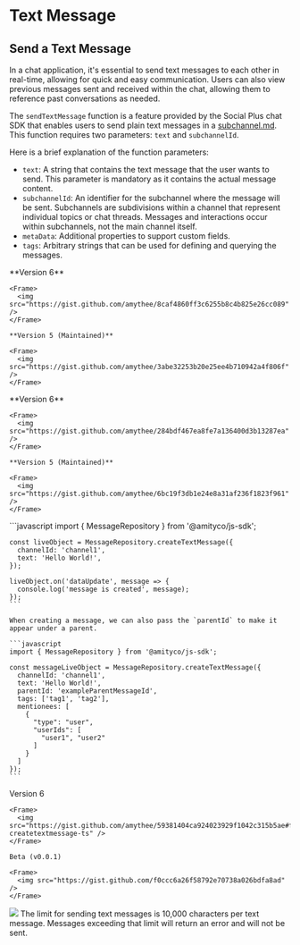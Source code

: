 # Text Message

## Send a Text Message

In a chat application,  it's essential to send text messages to each other in real-time, allowing for quick and easy communication. Users can also view previous messages sent and received within the chat, allowing them to reference past conversations as needed.

The `sendTextMessage` function is a feature provided by the Social Plus chat SDK that enables users to send plain text messages in a [subchannel.md](../../channels/subchannel.md "mention"). This function requires two parameters: `text` and `subchannelId`.&#x20;

Here is a brief explanation of the function parameters:

* `text`: A string that contains the text message that the user wants to send. This parameter is mandatory as it contains the actual message content.
* `subchannelId`: An identifier for the subchannel where the message will be sent. Subchannels are subdivisions within a channel that represent individual topics or chat threads. Messages and interactions occur within subchannels, not the main channel itself.
* `metaData`: Additional properties to support custom fields.
* `tags`: Arbitrary strings that can be used for defining and querying the messages.

<Tabs>
  <Tab title="iOS">
    **Version 6**

    <Frame>
      <img src="https://gist.github.com/amythee/8caf4860ff3c6255b8c4b825e26cc089" />
    </Frame>

    **Version 5 (Maintained)**

    <Frame>
      <img src="https://gist.github.com/amythee/3abe32253b20e25ee4b710942a4f806f" />
    </Frame>
  </Tab>

  <Tab title="Android">
    **Version 6**

    <Frame>
      <img src="https://gist.github.com/amythee/284bdf467ea8fe7a136400d3b13287ea" />
    </Frame>

    **Version 5 (Maintained)**

    <Frame>
      <img src="https://gist.github.com/amythee/6bc19f3db1e24e8a31af236f1823f961" />
    </Frame>
  </Tab>

  <Tab title="JavaScript">
    ```javascript
    import { MessageRepository } from '@amityco/js-sdk';

    const liveObject = MessageRepository.createTextMessage({
      channelId: 'channel1',
      text: 'Hello World!',
    });

    liveObject.on('dataUpdate', message => {
      console.log('message is created', message);
    });
    ```

    When creating a message, we can also pass the `parentId` to make it appear under a parent.

    ```javascript
    import { MessageRepository } from '@amityco/js-sdk';

    const messageLiveObject = MessageRepository.createTextMessage({
      channelId: 'channel1',
      text: 'Hello World!',
      parentId: 'exampleParentMessageId',
      tags: ['tag1', 'tag2'],
      mentionees: [
        {
          "type": "user",
          "userIds": [
            "user1", "user2"
          ]
        }
      ]
    });
    ```
  </Tab>

  <Tab title="TypeScript">
    Version 6

    <Frame>
      <img src="https://gist.github.com/amythee/59381404ca924023929f1042c315b5ae#file-createtextmessage-ts" />
    </Frame>

    Beta (v0.0.1)

    <Frame>
      <img src="https://gist.github.com/f0ccc6a26f58792e70738a026bdfa8ad" />
    </Frame>
  </Tab>

  <Tab title="Flutter">
    <Frame>
      <img src="https://gist.github.com/amythee/cdfb7544aea37943da47bf688266ce6d#file-amitymessagetextcreate-dart" />
    </Frame>
  </Tab>
</Tabs>

<Warning>
  The limit for sending text messages is 10,000 characters per text message. Messages exceeding that limit will return an error and will not be sent.
</Warning>